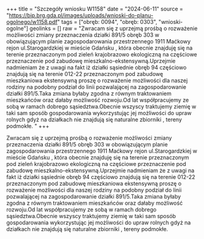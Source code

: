 +++
title = "Szczegóły wniosku W1158"
date = "2024-06-11"
source = "https://bip.brg.gda.pl/images/uploads/wnioski-do-planu-ogolnego/w1158.pdf"
tags = ["obręb: 0094", "obręb: 0303", "wnioski-ogolne"]
geolinks = []
raw = "Zwracam się z uprzejmą prośbą o rozważenie możliwości zmiany przeznaczenia działki 891/5 obręb 303 w obowiązującym planie zagospodarowania przestrzennego 1911 Maćkowy rejon ul.Starogardzkiej w mieście Gdańsku , która obecnie znajduję się na terenie przeznaczonym pod zieleń krajobrazowo ekologiczną na częściowe przeznaczenie pod zabudowę mieszkalno-ekstensywną.Uprzejmie nadmieniam że z uwagi na fakt iż działki sąsiednie obręb 94 częściowo znajdują się na terenie 012-22 przeznaczonym pod zabudowę mieszkaniowa ekstensywną proszę o rozważenie możliwości dla naszej rodziny na podobny podział do linii pozwalającej na zagospodarowanie działki 891/5.Taka zmiana byłaby zgodna z równym traktowaniem mieszkańców oraz dałaby możliwość rozwoju.Od lat współpracujemy ze sobą w ramach dobrego sąsiedztwa.Obecnie wszyscy traktujemy ziemię w taki sam sposób gospodarowania wykorzystując jej możliwości do upraw rolnych gdyż na działkach nie znajdują się naturalne zbiorniki , tereny podmokłe. "
+++

Zwracam się z uprzejmą prośbą o rozważenie możliwości zmiany przeznaczenia
działki 891/5 obręb 303 w obowiązującym planie zagospodarowania przestrzennego 1911
Maćkowy rejon ul.Starogardzkiej w mieście Gdańsku , która obecnie znajduję się na terenie
przeznaczonym pod zieleń krajobrazowo ekologiczną na częściowe przeznaczenie pod zabudowę
mieszkalno-ekstensywną.Uprzejmie nadmieniam że z uwagi na fakt iż działki sąsiednie obręb 94
częściowo znajdują się na terenie 012-22 przeznaczonym pod zabudowę mieszkaniowa
ekstensywną proszę o rozważenie możliwości dla naszej rodziny na podobny podział do linii
pozwalającej na zagospodarowanie działki 891/5.Taka zmiana byłaby zgodna z równym
traktowaniem mieszkańców oraz dałaby możliwość rozwoju.Od lat współpracujemy ze sobą w
ramach dobrego sąsiedztwa.Obecnie wszyscy traktujemy ziemię w taki sam sposób
gospodarowania wykorzystując jej możliwości do upraw rolnych gdyż na działkach nie znajdują
się naturalne zbiorniki , tereny podmokłe.



